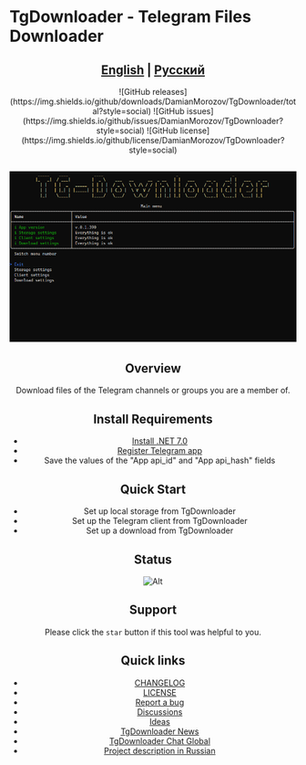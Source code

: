﻿# TgDownloader - Telegram Files Downloader

## <div align="center"><b><a href="README.md">English</a> | <a href="README-RUS.md">Русский</a></b></div>

<div align="center">
	![GitHub releases](https://img.shields.io/github/downloads/DamianMorozov/TgDownloader/total?style=social)
	![GitHub issues](https://img.shields.io/github/issues/DamianMorozov/TgDownloader?style=social)
	![GitHub license](https://img.shields.io/github/license/DamianMorozov/TgDownloader?style=social)
<div>

## <p align="center"><img src="Assets/Main_menu.png"></p>

## Overview
Download files of the Telegram channels or groups you are a member of.

## Install Requirements
- [Install .NET 7.0](https://dotnet.microsoft.com/download/dotnet/7.0)
- [Register Telegram app](https://my.telegram.org/apps/)
- Save the values of the "App api_id" and "App api_hash" fields

## Quick Start
- Set up local storage from TgDownloader
- Set up the Telegram client from TgDownloader
- Set up a download from TgDownloader

## Status
![Alt](https://repobeats.axiom.co/api/embed/c14de41002f34b22bb5ad579995904aa375930d2.svg "Repobeats analytics image")

## Support
Please click the `star` button if this tool was helpful to you.

## Quick links
- [CHANGELOG](CHANGELOG.md)
- [LICENSE](LICENSE.md)
- [Report a bug](https://github.com/DamianMorozov/TgDownloader/issues)
- [Discussions](https://github.com/DamianMorozov/TgDownloader/discussions)
- [Ideas](https://github.com/DamianMorozov/TgDownloader/discussions/categories/ideas)
- [TgDownloader News](https://t.me/TgDownloader)
- [TgDownloader Chat Global](https://t.me/TgDownloaderChat)
- [Project description in Russian](README-RUS.md)
